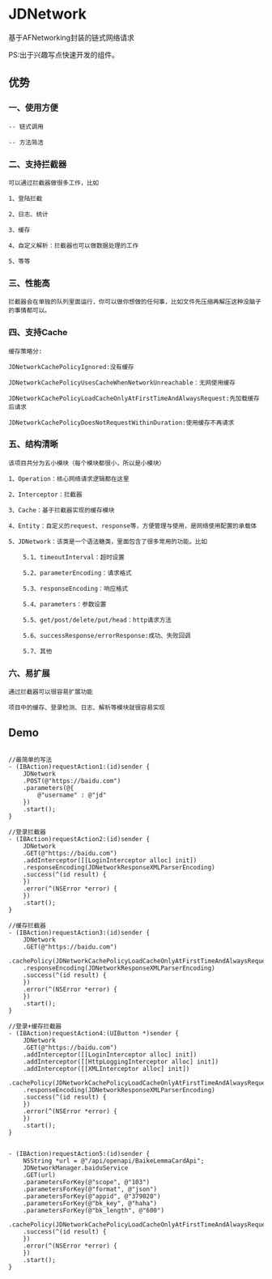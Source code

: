 # JDNetwork

基于AFNetworking封装的链式网络请求

PS:出于兴趣写点快速开发的组件。

## 优势

### 一、使用方便

    -- 链式调用
    
    -- 方法简洁

### 二、支持拦截器
    
    可以通过拦截器做很多工作，比如
    
    1、登陆拦截
    
    2、日志、统计
    
    3、缓存
    
    4、自定义解析：拦截器也可以做数据处理的工作
    
    5、等等
    
### 三、性能高
    
    拦截器会在单独的队列里面运行，你可以做你想做的任何事，比如文件先压缩再解压这种没脑子的事情都可以。
    

### 四、支持Cache

    缓存策略分:
    
    JDNetworkCachePolicyIgnored:没有缓存
        
    JDNetworkCachePolicyUsesCacheWhenNetworkUnreachable：无网使用缓存
        
    JDNetworkCachePolicyLoadCacheOnlyAtFirstTimeAndAlwaysRequest:先加载缓存后请求
        
    JDNetworkCachePolicyDoesNotRequestWithinDuration:使用缓存不再请求
            
    
### 五、结构清晰

    该项目共分为五小模块（每个模块都很小，所以是小模块）
    
    1、Operation：核心网络请求逻辑都在这里
    
    2、Interceptor：拦截器
    
    3、Cache：基于拦截器实现的缓存模块
    
    4、Entity：自定义的request、response等，方便管理与使用，是网络使用配置的承载体
    
    5、JDNetwork：该类是一个语法糖类，里面包含了很多常用的功能。比如
    
        5.1、timeoutInterval：超时设置
        
        5.2、parameterEncoding：请求格式
        
        5.3、responseEncoding：响应格式
        
        5.4、parameters：参数设置
        
        5.5、get/post/delete/put/head：http请求方法
        
        5.6、successResponse/errorResponse:成功、失败回调
        
        5.7、其他


### 六、易扩展

    通过拦截器可以很容易扩展功能

    项目中的缓存、登录检测、日志、解析等模块就很容易实现



##   Demo

```objc

//最简单的写法
- (IBAction)requestAction1:(id)sender {
    JDNetwork
    .POST(@"https://baidu.com")
    .parameters(@{
        @"username" : @"jd"
    })
    .start();
}

//登录拦截器
- (IBAction)requestAction2:(id)sender {
    JDNetwork
    .GET(@"https://baidu.com")
    .addInterceptor([[LoginInterceptor alloc] init])
    .responseEncoding(JDNetworkResponseXMLParserEncoding)
    .success(^(id result) {
    })
    .error(^(NSError *error) {
    })
    .start();
}

//缓存拦截器
- (IBAction)requestAction3:(id)sender {
    JDNetwork
    .GET(@"https://baidu.com")
    .cachePolicy(JDNetworkCachePolicyLoadCacheOnlyAtFirstTimeAndAlwaysRequest)
    .responseEncoding(JDNetworkResponseXMLParserEncoding)
    .success(^(id result) {
    })
    .error(^(NSError *error) {
    })
    .start();
}

//登录+缓存拦截器
- (IBAction)requestAction4:(UIButton *)sender {
    JDNetwork
    .GET(@"https://baidu.com")
    .addInterceptor([[LoginInterceptor alloc] init])
    .addInterceptor([[HttpLoggingInterceptor alloc] init])
    .addInterceptor([[XMLInterceptor alloc] init])
    .cachePolicy(JDNetworkCachePolicyLoadCacheOnlyAtFirstTimeAndAlwaysRequest)
    .responseEncoding(JDNetworkResponseXMLParserEncoding)
    .success(^(id result) {
    })
    .error(^(NSError *error) {
    })
    .start();
}


- (IBAction)requestAction5:(id)sender {
    NSString *url = @"/api/openapi/BaikeLemmaCardApi";
    JDNetworkManager.baiduService
    .GET(url)
    .parametersForKey(@"scope", @"103")
    .parametersForKey(@"format", @"json")
    .parametersForKey(@"appid", @"379020")
    .parametersForKey(@"bk_key", @"haha")
    .parametersForKey(@"bk_length", @"600")
    .cachePolicy(JDNetworkCachePolicyLoadCacheOnlyAtFirstTimeAndAlwaysRequest)
    .success(^(id result) {
    })
    .error(^(NSError *error) {
    })
    .start();
}

```
